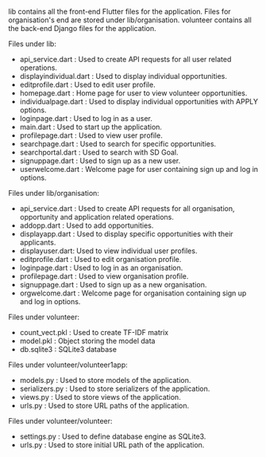 lib contains all the front-end Flutter files for the application. Files for organisation's end are stored under lib/organisation.
volunteer contains all the back-end Django files for the application. 

Files under lib:
 - api_service.dart : Used to create API requests for all user related operations.
 - displayindividual.dart : Used to display individual opportunities.
 - editprofile.dart : Used to edit user profile.
 - homepage.dart : Home page for user to view volunteer opportunities.
 - individualpage.dart : Used to display individual opportunities with APPLY options.
 - loginpage.dart : Used to log in as a user.
 - main.dart : Used to start up the application.
 - profilepage.dart : Used to view user profile.
 - searchpage.dart : Used to search for specific opportunities.
 - searchportal.dart : Used to search with SD Goal.
 - signuppage.dart : Used to sign up as a new user.
 - userwelcome.dart : Welcome page for user containing sign up and log in options.


Files under lib/organisation:
 - api_service.dart : Used to create API requests for all organisation, opportunity and application related operations.
 - addopp.dart : Used to add opportunities.
 - displayapp.dart : Used to display specific opportunities with their applicants.
 - displayuser.dart: Used to view individual user profiles.
 - editprofile.dart : Used to edit organisation profile.
 - loginpage.dart : Used to log in as an organisation.
 - profilepage.dart : Used to view organisation profile.
 - signuppage.dart : Used to sign up as a new organisation.
 - orgwelcome.dart : Welcome page for organisation containing sign up and log in options.

Files under volunteer:
 - count_vect.pkl : Used to create TF-IDF matrix
 - model.pkl : Object storing the model data
 - db.sqlite3 : SQLite3 database

Files under volunteer/volunteer1app:
 - models.py : Used to store models of the application. 
 - serializers.py : Used to store serializers of the application. 
 - views.py : Used to store views of the application. 
 - urls.py : Used to store URL paths of the application. 


Files under volunteer/volunteer:
 - settings.py : Used to define database engine as SQLite3.
 - urls.py : Used to store initial URL path of the application.















